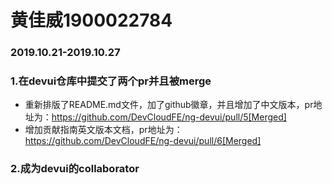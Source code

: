# 黄佳威1900022784

### 2019.10.21-2019.10.27



### 1.在devui仓库中提交了两个pr并且被merge

* 重新排版了README.md文件，加了github徽章，并且增加了中文版本，pr地址为：https://github.com/DevCloudFE/ng-devui/pull/5[Merged]
* 增加贡献指南英文版本文档，pr地址为：https://github.com/DevCloudFE/ng-devui/pull/6[Merged]

### 2.成为devui的collaborator

